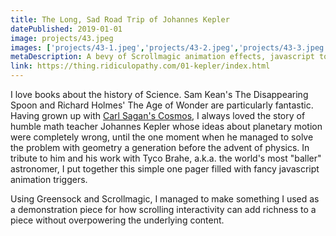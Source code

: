 ```yaml
---
title: The Long, Sad Road Trip of Johannes Kepler
datePublished: 2019-01-01
image: projects/43.jpeg
images: ['projects/43-1.jpeg','projects/43-2.jpeg','projects/43-3.jpeg']
metaDescription: A bevy of Scrollmagic animation effects, javascript tom-foolery and hours of research bring to life the story of Johannes Kepler and Tyco Brahe.
link: https://thing.ridiculopathy.com/01-kepler/index.html
---
```

I love books about the history of Science. Sam Kean's The Disappearing Spoon and Richard Holmes' The Age of Wonder are particularly fantastic. Having grown up with [Carl Sagan's Cosmos](https://www.youtube.com/watch?v=UCvBop41TuY), I always loved the story of humble math teacher Johannes Kepler whose ideas about planetary motion were completely wrong, until the one moment when he managed to solve the problem with geometry a generation before the advent of physics. In tribute to him and his work with Tyco Brahe, a.k.a. the world's most "baller" astronomer, I put together this simple one pager filled with fancy javascript animation triggers. 

Using Greensock and Scrollmagic, I managed to make something I used as a demonstration piece for how scrolling interactivity can add richness to a piece without overpowering the underlying content.

